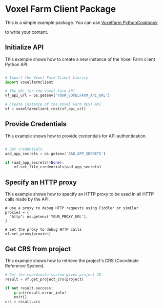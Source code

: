 # Voxel Farm Client Package

This is a simple example package. You can use
[Voxelfarm PythonCookbook](https://www.voxelfarm.com/help/PythonCookbook.html)

to write your content.


## Initialize API
This example shows how to create a new instance of the Voxel Farm client Python API.


``` python

# Import the Voxel Farm Client Library
import voxelfarmclient

# The URL for the Voxel Farm API
vf_api_url = os.getenv('YOUR_VOXELFARM_API_URL')

# Create instance of the Voxel Farm REST API
vf = voxelfarmclient.rest(vf_api_url)

```

## Provide Credentials
This example shows how to provide credentials for API authentication.

``` python

# Set credentials
aad_app_secrets = os.getenv('AAD_APP_SECRETS')

if (aad_app_secrets!=None):
    vf.set_file_credentials(aad_app_secrets)

```

## Specify an HTTP proxy
This example shows how to specify an HTTP proxy to be used in all HTTP calls made by the API.

```
# Use a proxy to debug HTTP requests using Fiddler or similar
proxies = {
  "http": os.getenv('YOUR_PROXY_URL'),
}

# Set the proxy to debug HTTP calls
vf.set_proxy(proxies)

```

## Get CRS from project
This example shows how to retrieve the project's CRS (Coordinate Reference System).

``` python
# Get the coordinate system given project ID
result = vf.get_project_crs(project)

if not result.success:
    print(result.error_info)
    exit()
crs = result.crs

```


